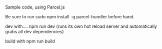 Sample code, using Parcel.js

Be sure to run sudo npm install -g parcel-bundler before hand.

dev with.... npm run dev (runs its own hot reload server and automatically grabs all dev dependencies)

build with npm run build